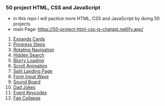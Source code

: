 ### 50 prcject HTML, CSS and JavaScript

- in this repo I will pactice more HTML, CSS and JavaScript by doing 50 projects
- main Page: https://50-project-html-css-js-chatgpt.netlify.app/
1. [Expands Cards](https://github.com/sayedhany/50-project-HTML-CSS-and-JavaScript/tree/main/01-expanding-cards)
2. [Progress Steps](https://github.com/sayedhany/50-project-HTML-CSS-and-JavaScript/tree/main/02-Progress%20Steps)
3. [Rotating Navigation](https://github.com/sayedhany/50-project-HTML-CSS-and-JavaScript/tree/main/03-rotating-nav-animation)
4. [Hidden Search](https://github.com/sayedhany/50-project-HTML-CSS-and-JavaScript/tree/main/04-hidden%20Search)
5. [Blurry Loading](https://github.com/sayedhany/50-project-HTML-CSS-and-JavaScript/tree/main/05-Blurry%20Loading)
6. [Scroll Animation](https://github.com/sayedhany/50-project-HTML-CSS-and-JavaScript/tree/main/06-Scroll%20Animation)
7. [Split Landing Page](https://github.com/sayedhany/50-project-HTML-CSS-and-JavaScript/tree/main/07-Split%20Landing%20Page)
8. [Form Input Wave](https://github.com/sayedhany/50-project-HTML-CSS-and-JavaScript/tree/main/08-Form%20Input%20Wave)
9. [Sound Board](https://github.com/sayedhany/50-project-HTML-CSS-and-JavaScript/tree/main/09-Sound%20Board)
10. [Dad Jokes](https://github.com/sayedhany/50-project-HTML-CSS-and-JavaScript/tree/main/10-Dad%20Jokes)
11. [Event Keycodes](https://github.com/sayedhany/50-project-HTML-CSS-and-JavaScript/tree/main/11-Event%20Keycodes)
12. [Faq Collapse](https://github.com/sayedhany/50-project-HTML-CSS-and-JavaScript/tree/main/12-Faq%20Collapse)
